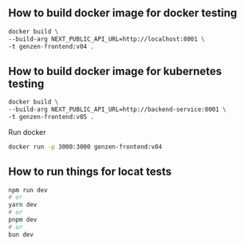 

## How to build docker image for docker testing
```bash
docker build \
--build-arg NEXT_PUBLIC_API_URL=http://localhost:8001 \
-t genzen-frontend:v04 . 
```

## How to build docker image for kubernetes testing
```bash
docker build \
--build-arg NEXT_PUBLIC_API_URL=http://backend-service:8001 \
-t genzen-frontend:v05 . 
```

Run docker
```bash
docker run -p 3000:3000 genzen-frontend:v04
```

## How to run things for locat tests
```bash
npm run dev
# or
yarn dev
# or
pnpm dev
# or
bun dev
```
